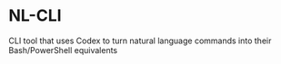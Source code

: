 # NL-CLI
CLI tool that uses Codex to turn natural language commands into their Bash/PowerShell equivalents
